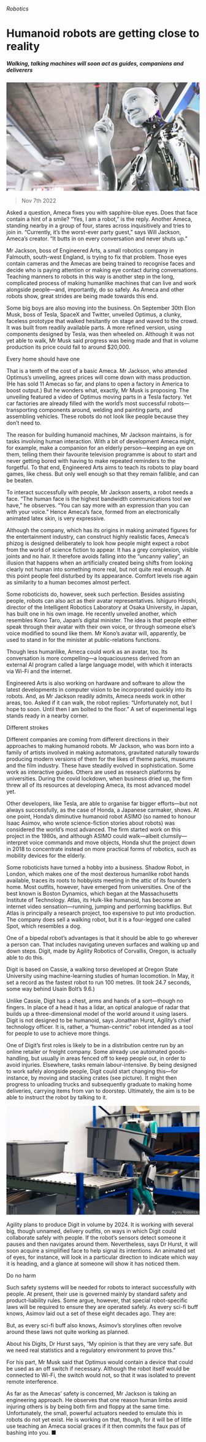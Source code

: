 ###### Robotics

# Humanoid robots are getting close to reality 

##### Walking, talking machines will soon act as guides, companions and deliverers 

![image](images/20221112_STP001.jpg) 

> Nov 7th 2022 

Asked a question, Ameca fixes you with sapphire-blue eyes. Does that face contain a hint of a smile? “Yes, I am a robot,” is the reply. Another Ameca, standing nearby in a group of four, stares across inquisitively and tries to join in. “Currently, it’s the worst-ever party guest,” says Will Jackson, Ameca’s creator. “It butts in on every conversation and never shuts up.”

Mr Jackson, boss of Engineered Arts, a small robotics company in Falmouth, south-west England, is trying to fix that problem. Those eyes contain cameras and the Amecas are being trained to recognise faces and decide who is paying attention or making eye contact during conversations. Teaching manners to robots in this way is another step in the long, complicated process of making humanlike machines that can live and work alongside people—and, importantly, do so safely. As Ameca and other robots show, great strides are being made towards this end.

Some big boys are also moving into the business. On September 30th Elon Musk, boss of Tesla, SpaceX and Twitter, unveiled Optimus, a clunky, faceless prototype that walked hesitantly on stage and waved to the crowd. It was built from readily available parts. A more refined version, using components designed by Tesla, was then wheeled on. Although it was not yet able to walk, Mr Musk said progress was being made and that in volume production its price could fall to around $20,000.

Every home should have one

That is a tenth of the cost of a basic Ameca. Mr Jackson, who attended Optimus’s unveiling, agrees prices will come down with mass production. (He has sold 11 Amecas so far, and plans to open a factory in America to boost output.) But he wonders what, exactly, Mr Musk is proposing. The unveiling featured a video of Optimus moving parts in a Tesla factory. Yet car factories are already filled with the world’s most successful robots—transporting components around, welding and painting parts, and assembling vehicles. These robots do not look like people because they don’t need to.

The reason for building humanoid machines, Mr Jackson maintains, is for tasks involving human interaction. With a bit of development Ameca might, for example, make a companion for an elderly person—keeping an eye on them, telling them their favourite television programme is about to start and never getting bored with having to make repeated reminders to the forgetful. To that end, Engineered Arts aims to teach its robots to play board games, like chess. But only well enough so that they remain fallible, and can be beaten.

To interact successfully with people, Mr Jackson asserts, a robot needs a face. “The human face is the highest bandwidth communications tool we have,” he observes. “You can say more with an expression than you can with your voice.” Hence Ameca’s face, formed from an electronically animated latex skin, is very expressive. 

Although the company, which has its origins in making animated figures for the entertainment industry, can construct highly realistic faces, Ameca’s phizog is designed deliberately to look how people might expect a robot from the world of science fiction to appear. It has a grey complexion, visible joints and no hair. It therefore avoids falling into the “uncanny valley”, an illusion that happens when an artificially created being shifts from looking clearly not human into something more real, but not quite real enough. At this point people feel disturbed by its appearance. Comfort levels rise again as similarity to a human becomes almost perfect.

Some roboticists do, however, seek such perfection. Besides assisting people, robots can also act as their avatar representatives. Ishiguro Hiroshi, director of the Intelligent Robotics Laboratory at Osaka University, in Japan, has built one in his own image. He recently unveiled another, which resembles Kono Taro, Japan’s digital minister. The idea is that people either speak through their avatar with their own voice, or through someone else’s voice modified to sound like them. Mr Kono’s avatar will, apparently, be used to stand in for the minister at public-relations functions. 

Though less humanlike, Ameca could work as an avatar, too. Its conversation is more compelling—a loquaciousness derived from an external AI program called a large language model, with which it interacts via Wi-Fi and the internet. 

Engineered Arts is also working on hardware and software to allow the latest developments in computer vision to be incorporated quickly into its robots. And, as Mr Jackson readily admits, Ameca needs work in other areas, too. Asked if it can walk, the robot replies: “Unfortunately not, but I hope to soon. Until then I am bolted to the floor.” A set of experimental legs stands ready in a nearby corner.

Different strokes

Different companies are coming from different directions in their approaches to making humanoid robots. Mr Jackson, who was born into a family of artists involved in making automatons, gravitated naturally towards producing modern versions of them for the likes of theme parks, museums and the film industry. These have steadily evolved in sophistication. Some work as interactive guides. Others are used as research platforms by universities. During the covid lockdown, when business dried up, the firm threw all of its resources at developing Ameca, its most advanced model yet.

Other developers, like Tesla, are able to organise far bigger efforts—but not always successfully, as the case of Honda, a Japanese carmaker, shows. At one point, Honda’s diminutive humanoid robot ASIMO (so named to honour Isaac Asimov, who wrote science-fiction stories about robots) was considered the world’s most advanced. The firm started work on this project in the 1980s, and although ASIMO could walk—albeit clumsily—interpret voice commands and move objects, Honda shut the project down in 2018 to concentrate instead on more practical forms of robotics, such as mobility devices for the elderly.

Some roboticists have turned a hobby into a business. Shadow Robot, in London, which makes one of the most dexterous humanlike robot hands available, traces its roots to hobbyists meeting in the attic of its founder’s home. Most outfits, however, have emerged from universities. One of the best known is Boston Dynamics, which began at the Massachusetts Institute of Technology. Atlas, its Hulk-like humanoid, has become an internet video sensation—running, jumping and performing backflips. But Atlas is principally a research project, too expensive to put into production. The company does sell a walking robot, but it is a four-legged one called Spot, which resembles a dog.

One of a bipedal robot’s advantages is that it should be able to go wherever a person can. That includes navigating uneven surfaces and walking up and down steps. Digit, made by Agility Robotics of Corvallis, Oregon, is actually able to do this. 

Digit is based on Cassie, a walking torso developed at Oregon State University using machine-learning studies of human locomotion. In May, it set a record as the fastest robot to run 100 metres. (It took 24.7 seconds, some way behind Usain Bolt’s 9.6.) 

Unlike Cassie, Digit has a chest, arms and hands of a sort—though no fingers. In place of a head it has a lidar, an optical analogue of radar that builds up a three-dimensional model of the world around it using lasers. Digit is not designed to be humanoid, says Jonathan Hurst, Agility’s chief technology officer. It is, rather, a “human-centric” robot intended as a tool for people to use to achieve more things. 

One of Digit’s first roles is likely to be in a distribution centre run by an online retailer or freight company. Some already use automated goods-handling, but usually in areas fenced off to keep people out, in order to avoid injuries. Elsewhere, tasks remain labour-intensive. By being designed to work safely alongside people, Digit could start changing this—for instance, by moving and stacking crates (see picture). It might then progress to unloading trucks and subsequently graduate to making home deliveries, carrying items from van to doorstep. Ultimately, the aim is to be able to instruct the robot by talking to it. 

![image](images/20221112_STP505.jpg) 


Agility plans to produce Digit in volume by 2024. It is working with several big, though unnamed, delivery outfits, on ways in which Digit could collaborate safely with people. If the robot’s sensors detect someone it pauses and then navigates around them. Nevertheless, says Dr Hurst, it will soon acquire a simplified face to help signal its intentions. An animated set of eyes, for instance, will look in a particular direction to indicate which way it is heading, and a glance at someone will show it has noticed them.

Do no harm

Such safety systems will be needed for robots to interact successfully with people. At present, their use is governed mainly by standard safety and product-liability rules. Some argue, however, that special robot-specific laws will be required to ensure they are operated safely. As every sci-fi buff knows, Asimov laid out a set of these eight decades ago. They are:


But, as every sci-fi buff also knows, Asimov’s storylines often revolve around these laws not quite working as planned. 

About his Digits, Dr Hurst says, “My opinion is that they are very safe. But we need real statistics and a regulatory environment to prove this.” 

For his part, Mr Musk said that Optimus would contain a device that could be used as an off switch if necessary. Although the robot itself would be connected to Wi-Fi, the switch would not, so that it was isolated to prevent remote interference. 

As far as the Amecas’ safety is concerned, Mr Jackson is taking an engineering approach. He observes that one reason human limbs avoid injuring others is by being both firm and floppy at the same time. Unfortunately, the small, powerful actuators needed to emulate this in robots do not yet exist. He is working on that, though, for it will be of little use teaching an Ameca social graces if it then commits the faux pas of bashing into you. ■


